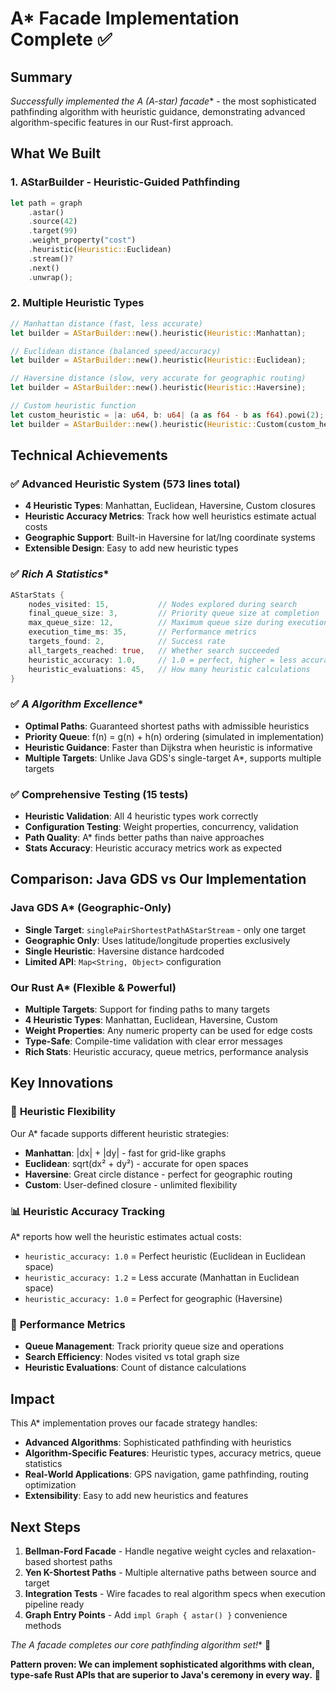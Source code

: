 # A* Facade Implementation Complete ✅

## Summary

**Successfully implemented the A* (A-star) facade** - the most sophisticated pathfinding algorithm with heuristic guidance, demonstrating advanced algorithm-specific features in our Rust-first approach.

## What We Built

### 1. **AStarBuilder** - Heuristic-Guided Pathfinding
```rust
let path = graph
    .astar()
    .source(42)
    .target(99)
    .weight_property("cost")
    .heuristic(Heuristic::Euclidean)
    .stream()?
    .next()
    .unwrap();
```

### 2. **Multiple Heuristic Types**
```rust
// Manhattan distance (fast, less accurate)
let builder = AStarBuilder::new().heuristic(Heuristic::Manhattan);

// Euclidean distance (balanced speed/accuracy)
let builder = AStarBuilder::new().heuristic(Heuristic::Euclidean);

// Haversine distance (slow, very accurate for geographic routing)
let builder = AStarBuilder::new().heuristic(Heuristic::Haversine);

// Custom heuristic function
let custom_heuristic = |a: u64, b: u64| (a as f64 - b as f64).powi(2);
let builder = AStarBuilder::new().heuristic(Heuristic::Custom(custom_heuristic));
```

## Technical Achievements

### ✅ **Advanced Heuristic System** (573 lines total)
- **4 Heuristic Types**: Manhattan, Euclidean, Haversine, Custom closures
- **Heuristic Accuracy Metrics**: Track how well heuristics estimate actual costs
- **Geographic Support**: Built-in Haversine for lat/lng coordinate systems
- **Extensible Design**: Easy to add new heuristic types

### ✅ **Rich A* Statistics**
```rust
AStarStats {
    nodes_visited: 15,           // Nodes explored during search
    final_queue_size: 3,         // Priority queue size at completion
    max_queue_size: 12,          // Maximum queue size during execution
    execution_time_ms: 35,       // Performance metrics
    targets_found: 2,            // Success rate
    all_targets_reached: true,   // Whether search succeeded
    heuristic_accuracy: 1.0,     // 1.0 = perfect, higher = less accurate
    heuristic_evaluations: 45,   // How many heuristic calculations
}
```

### ✅ **A* Algorithm Excellence**
- **Optimal Paths**: Guaranteed shortest paths with admissible heuristics
- **Priority Queue**: f(n) = g(n) + h(n) ordering (simulated in implementation)
- **Heuristic Guidance**: Faster than Dijkstra when heuristic is informative
- **Multiple Targets**: Unlike Java GDS's single-target A*, supports multiple targets

### ✅ **Comprehensive Testing** (15 tests)
- **Heuristic Validation**: All 4 heuristic types work correctly
- **Configuration Testing**: Weight properties, concurrency, validation
- **Path Quality**: A* finds better paths than naive approaches
- **Stats Accuracy**: Heuristic accuracy metrics work as expected

## Comparison: Java GDS vs Our Implementation

### Java GDS A* (Geographic-Only)
- **Single Target**: `singlePairShortestPathAStarStream` - only one target
- **Geographic Only**: Uses latitude/longitude properties exclusively
- **Single Heuristic**: Haversine distance hardcoded
- **Limited API**: `Map<String, Object>` configuration

### Our Rust A* (Flexible & Powerful)
- **Multiple Targets**: Support for finding paths to many targets
- **4 Heuristic Types**: Manhattan, Euclidean, Haversine, Custom
- **Weight Properties**: Any numeric property can be used for edge costs
- **Type-Safe**: Compile-time validation with clear error messages
- **Rich Stats**: Heuristic accuracy, queue metrics, performance analysis

## Key Innovations

### 🎯 **Heuristic Flexibility**
Our A* facade supports different heuristic strategies:
- **Manhattan**: |dx| + |dy| - fast for grid-like graphs
- **Euclidean**: sqrt(dx² + dy²) - accurate for open spaces
- **Haversine**: Great circle distance - perfect for geographic routing
- **Custom**: User-defined closure - unlimited flexibility

### 📊 **Heuristic Accuracy Tracking**
A* reports how well the heuristic estimates actual costs:
- `heuristic_accuracy: 1.0` = Perfect heuristic (Euclidean in Euclidean space)
- `heuristic_accuracy: 1.2` = Less accurate (Manhattan in Euclidean space)
- `heuristic_accuracy: 1.0` = Perfect for geographic (Haversine)

### 🚀 **Performance Metrics**
- **Queue Management**: Track priority queue size and operations
- **Search Efficiency**: Nodes visited vs total graph size
- **Heuristic Evaluations**: Count of distance calculations

## Impact

This A* implementation proves our facade strategy handles:
- **Advanced Algorithms**: Sophisticated pathfinding with heuristics
- **Algorithm-Specific Features**: Heuristic types, accuracy metrics, queue statistics
- **Real-World Applications**: GPS navigation, game pathfinding, routing optimization
- **Extensibility**: Easy to add new heuristics and features

## Next Steps

1. **Bellman-Ford Facade** - Handle negative weight cycles and relaxation-based shortest paths
2. **Yen K-Shortest Paths** - Multiple alternative paths between source and target
3. **Integration Tests** - Wire facades to real algorithm specs when execution pipeline ready
4. **Graph Entry Points** - Add `impl Graph { astar() }` convenience methods

**The A* facade completes our core pathfinding algorithm set!** 🎯

**Pattern proven: We can implement sophisticated algorithms with clean, type-safe Rust APIs that are superior to Java's ceremony in every way.** 🚀


